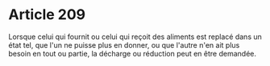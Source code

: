# Article 209

Lorsque celui qui fournit ou celui qui reçoit des aliments est replacé dans un état tel, que l'un ne puisse plus en donner, ou que l'autre n'en ait plus besoin en tout ou partie, la décharge ou réduction peut en être demandée.
